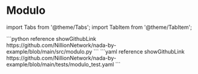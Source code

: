 # Modulo

import Tabs from '@theme/Tabs';
import TabItem from '@theme/TabItem';


<Tabs>

<TabItem value="program" label="Nada program" default>
```python reference showGithubLink
https://github.com/NillionNetwork/nada-by-example/blob/main/src/modulo.py
```
</TabItem>

<TabItem value="test" label="Test file">
```yaml reference showGithubLink
https://github.com/NillionNetwork/nada-by-example/blob/main/tests/modulo_test.yaml
```
</TabItem>
</Tabs>


